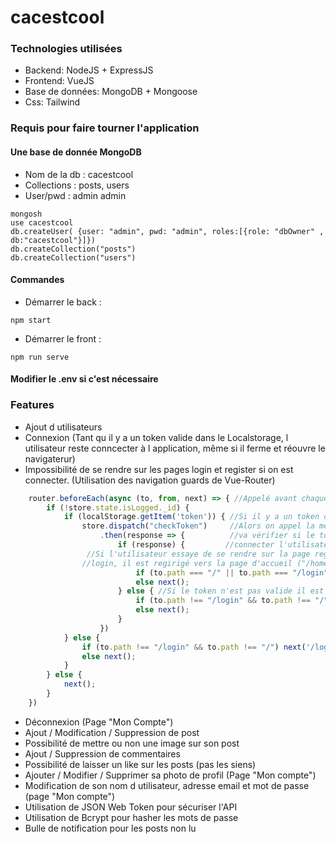 # cacestcool

### Technologies utilisées

- Backend: NodeJS + ExpressJS
- Frontend: VueJS
- Base de données: MongoDB + Mongoose
- Css: Tailwind

### Requis pour faire tourner l'application

#### Une base de donnée MongoDB
- Nom de la db : cacestcool
- Collections : posts, users
- User/pwd : admin admin

```
mongosh 
use cacestcool
db.createUser( {user: "admin", pwd: "admin", roles:[{role: "dbOwner" , db:"cacestcool"}]}) 
db.createCollection("posts")
db.createCollection("users")
```

#### Commandes

- Démarrer le back :
```
npm start
```

- Démarrer le front :
```
npm run serve
```

#### Modifier le .env si c'est nécessaire

### Features

- Ajout d utilisateurs
- Connexion (Tant qu il y a un token valide dans le Localstorage, l utilisateur reste conncecter à l application, même si il ferme et réouvre le navigaterur)
- Impossibilité de se rendre sur les pages login et register si on est connecter. (Utilisation des navigation guards de Vue-Router)
```javascript
	router.beforeEach(async (to, from, next) => { //Appelé avant chaque arrivée sur une page
        if (!store.state.isLogged._id) {         
            if (localStorage.getItem('token')) { //Si il y a un token dans le localstorage
                store.dispatch("checkToken")     //Alors on appel la méthode CheckToken qui
                    .then(response => {          //va vérifier si le token est bien valide et va
                        if (response) {         //connecter l'utilisateur si c'est le cas.
			     //Si l'utilisateur essaye de se rendre sur la page register ("/") ou la page
			    //login, il est regirigé vers la page d'accueil ("/home")
                            if (to.path === "/" || to.path === "/login") next("/home"); 
                            else next();
                        } else { //Si le token n'est pas valide il est redirigé vers la page Login
                            if (to.path !== "/login" && to.path !== "/") next("/login");
                            else next();
                        }
                    })
            } else {
                if (to.path !== "/login" && to.path !== "/") next('/login');
                else next();
            }
        } else {
            next();
        }
    })
```
- Déconnexion (Page "Mon Compte")
- Ajout / Modification / Suppression de post 
- Possibilité de mettre ou non une image sur son post
- Ajout / Suppression de commentaires
- Possibilité de laisser un like sur les posts (pas les siens)
- Ajouter / Modifier / Supprimer sa photo de profil (Page "Mon compte")
- Modification de son nom d utilisateur, adresse email et mot de passe (page "Mon compte")
- Utilisation de JSON Web Token pour sécuriser l'API
- Utilisation de Bcrypt pour hasher les mots de passe
- Bulle de notification pour les posts non lu
